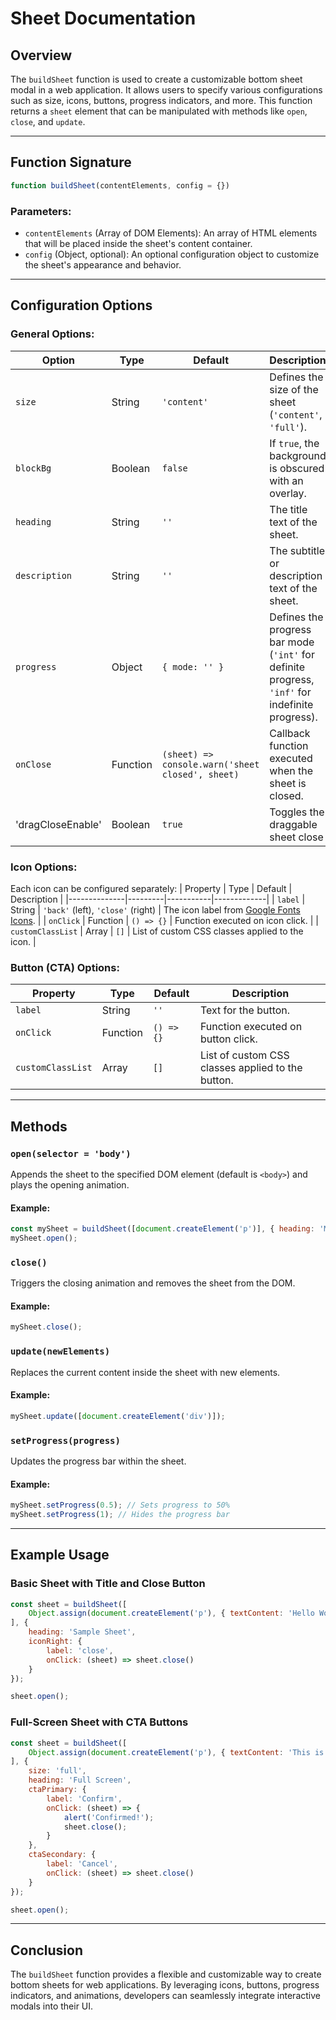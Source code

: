 # Sheet Documentation

## Overview

The `buildSheet` function is used to create a customizable bottom sheet modal in a web application. It allows users to specify various configurations such as size, icons, buttons, progress indicators, and more. This function returns a `sheet` element that can be manipulated with methods like `open`, `close`, and `update`.

---

## Function Signature

```js
function buildSheet(contentElements, config = {})
```

### Parameters:
- `contentElements` (Array of DOM Elements): An array of HTML elements that will be placed inside the sheet's content container.
- `config` (Object, optional): An optional configuration object to customize the sheet's appearance and behavior.

---

## Configuration Options

### General Options:
| Option         | Type    | Default     | Description |
|--------------|--------|-------------|-------------|
| `size`       | String | `'content'` | Defines the size of the sheet (`'content'`, `'full'`). |
| `blockBg`    | Boolean | `false` | If `true`, the background is obscured with an overlay. |
| `heading`    | String  | `''` | The title text of the sheet. |
| `description` | String  | `''` | The subtitle or description text of the sheet. |
| `progress`   | Object  | `{ mode: '' }` | Defines the progress bar mode (`'int'` for definite progress, `'inf'` for indefinite progress). |
| `onClose`    | Function | `(sheet) => console.warn('sheet closed', sheet)` | Callback function executed when the sheet is closed. |
| 'dragCloseEnable' | Boolean | `true` | Toggles the draggable sheet close |

### Icon Options:
Each icon can be configured separately:
| Property       | Type      | Default   | Description |
|--------------|---------|-----------|-------------|
| `label`     | String  | `'back'` (left), `'close'` (right) | The icon label from [Google Fonts Icons](https://fonts.google.com/icons). |
| `onClick`   | Function | `() => {}` | Function executed on icon click. |
| `customClassList` | Array  | `[]` | List of custom CSS classes applied to the icon. |

### Button (CTA) Options:
| Property       | Type      | Default   | Description |
|--------------|---------|-----------|-------------|
| `label`     | String  | `''` | Text for the button. |
| `onClick`   | Function | `() => {}` | Function executed on button click. |
| `customClassList` | Array  | `[]` | List of custom CSS classes applied to the button. |

---

## Methods

### `open(selector = 'body')`
Appends the sheet to the specified DOM element (default is `<body>`) and plays the opening animation.

#### Example:
```js
const mySheet = buildSheet([document.createElement('p')], { heading: 'My Sheet' });
mySheet.open();
```

### `close()`
Triggers the closing animation and removes the sheet from the DOM.

#### Example:
```js
mySheet.close();
```

### `update(newElements)`
Replaces the current content inside the sheet with new elements.

#### Example:
```js
mySheet.update([document.createElement('div')]);
```

### `setProgress(progress)`
Updates the progress bar within the sheet.

#### Example:
```js
mySheet.setProgress(0.5); // Sets progress to 50%
mySheet.setProgress(1); // Hides the progress bar
```

---

## Example Usage

### Basic Sheet with Title and Close Button
```js
const sheet = buildSheet([
    Object.assign(document.createElement('p'), { textContent: 'Hello World!' })
], {
    heading: 'Sample Sheet',
    iconRight: {
        label: 'close',
        onClick: (sheet) => sheet.close()
    }
});

sheet.open();
```

### Full-Screen Sheet with CTA Buttons
```js
const sheet = buildSheet([
    Object.assign(document.createElement('p'), { textContent: 'This is a full-screen modal.' })
], {
    size: 'full',
    heading: 'Full Screen',
    ctaPrimary: {
        label: 'Confirm',
        onClick: (sheet) => {
            alert('Confirmed!');
            sheet.close();
        }
    },
    ctaSecondary: {
        label: 'Cancel',
        onClick: (sheet) => sheet.close()
    }
});

sheet.open();
```

---

## Conclusion
The `buildSheet` function provides a flexible and customizable way to create bottom sheets for web applications. By leveraging icons, buttons, progress indicators, and animations, developers can seamlessly integrate interactive modals into their UI.

